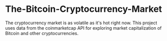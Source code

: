 # The-Bitcoin-Cryptocurrency-Market
The cryptocurrency market is as volatile as it's hot right now. This project uses data from the coinmarketcap API for exploring market capitalization of Bitcoin and other cryptocurrencies.

